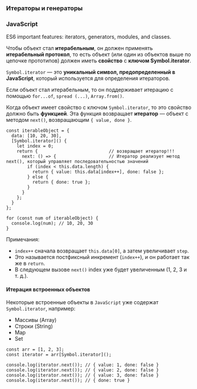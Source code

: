 ### Итераторы и генераторы

### JavaScript

ES6 important features: iterators, generators, modules, and classes.

Чтобы объект стал **итерабельным**, он должен применять **итерабельный протокол**, 
то есть объект (или один из объектов выше по цепочке прототипов) должен иметь **свойство** с **ключом Symbol.iterator**.

`Symbol.iterator` — это **уникальный символ, предопределенный в JavaScript**, который используется для определения итераторов.

Если объект стал итерабельным, то он поддерживает итерацию с помощью `for...of`, `spread (...)`, `Array.from()`.

Когда объект имеет свойство с ключом `Symbol.iterator`, то это свойство должно быть **функцией**.
Эта функция возвращает **итератор** — объект с методом `next()`, возвращающим `{ value, done }`.

```
const iterableObject = {
  data: [10, 20, 30],
  [Symbol.iterator]() {
    let index = 0;
    return {                           // возвращает итератор!!!
      next: () => {                    // Итератор реализует метод next(), который управляет последовательностью значений
        if (index < this.data.length) {
          return { value: this.data[index++], done: false };
        } else {
          return { done: true };
        }
      }
    };
  }
};

for (const num of iterableObject) {
  console.log(num); // 10, 20, 30
}
```

Примечания:
- `index++` сначала возвращает `this.data[0]`, а затем увеличивает `step`.
- Это называется постфиксный инкремент (`index++`), и он работает так же в `return`.
- В следующем вызове `next()` index уже будет увеличенным (1, 2, 3 и т. д.).

#### Итерация встроенных объектов
Некоторые встроенные объекты в `JavaScript` уже содержат `Symbol.iterator`, например:

- Массивы (Array)
- Строки (String)
- Map
- Set

```
const arr = [1, 2, 3];
const iterator = arr[Symbol.iterator]();

console.log(iterator.next()); // { value: 1, done: false }
console.log(iterator.next()); // { value: 2, done: false }
console.log(iterator.next()); // { value: 3, done: false }
console.log(iterator.next()); // { done: true }
```


